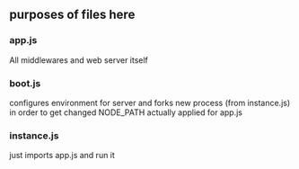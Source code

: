 ## purposes of files here


### app.js

All middlewares and web server itself

### boot.js

configures environment for server and forks new process (from instance.js) in order to
get changed NODE_PATH actually applied for app.js

### instance.js

just imports app.js and run it

